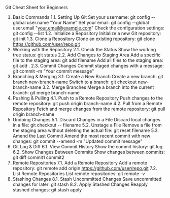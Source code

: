 Git Cheat Sheet for Beginners
1. Basic Commands
1.1. Setting Up Git
Set your username:
git config --global user.name "Your Name"
Set your email:
git config --global user.email "your.email@example.com"
Check the configuration settings:
git config --list
1.2. Initialize a Repository
Initialize a new Git repository:
git init
1.3. Clone a Repository
Clone an existing repository:
git clone https://github.com/user/repo.git
2. Working with the Repository
2.1. Check the Status
Show the working tree status:
git status
2.2. Add Changes to Staging Area
Add a specific file to the staging area:
git add filename
Add all files to the staging area:
git add .
2.3. Commit Changes
Commit staged changes with a message:
git commit -m "Your commit message"
3. Branching & Merging
3.1. Create a New Branch
Create a new branch:
git branch new-branch-name
Switch to a branch:
git checkout new-branch-name
3.2. Merge Branches
Merge a branch into the current branch:
git merge branch-name
4. Pushing & Pulling
4.1. Push to a Remote Repository
Push changes to the remote repository:
git push origin branch-name
4.2. Pull from a Remote Repository
Fetch and merge changes from the remote repository:
git pull origin branch-name
5. Undoing Changes
5.1. Discard Changes in a File
Discard local changes in a file:
git checkout -- filename
5.2. Unstage a File
Remove a file from the staging area without deleting the actual file:
git reset filename
5.3. Amend the Last Commit
Amend the most recent commit with new changes:
git commit --amend -m "Updated commit message"
6. Git Log & Diff
6.1. View Commit History
Show the commit history:
git log
6.2. Show Changes Between Commits
Show changes between commits:
git diff commit1 commit2
7. Remote Repositories
7.1. Add a Remote Repository
Add a remote repository:
git remote add origin https://github.com/user/repo.git
7.2. List Remote Repositories
List remote repositories:
git remote -v
8. Stashing Changes
8.1. Stash Uncommitted Changes
Save uncommitted changes for later:
git stash
8.2. Apply Stashed Changes
Reapply stashed changes:
git stash apply
